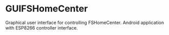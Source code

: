 # GUIFSHomeCenter
Graphical user interface for controlling FSHomeCenter. Android application with ESP8266 controller interface.
